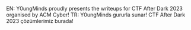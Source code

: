 EN: Y0ungMinds proudly presents the writeups for CTF After Dark 2023 organised by ACM Cyber!
TR: Y0ungMinds gururla sunar! CTF After Dark 2023 çözümlerimiz burada!